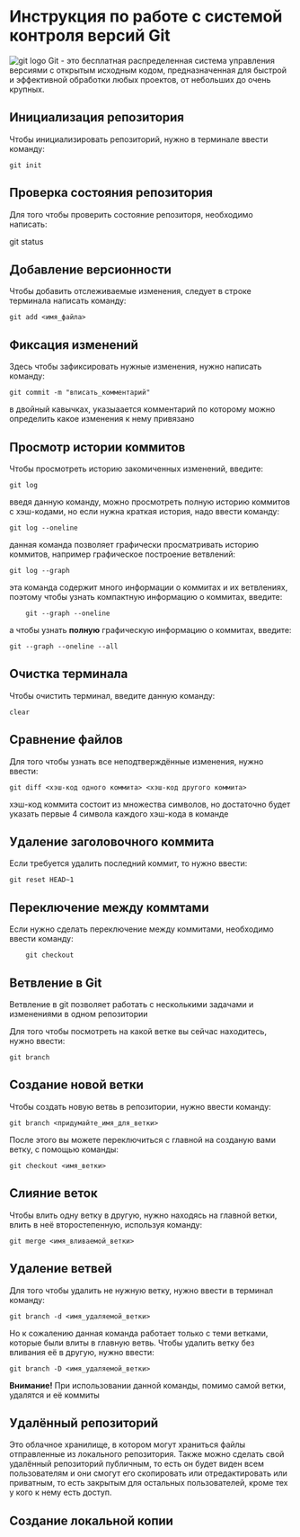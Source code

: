 # Инструкция по работе с системой контроля версий Git
![git logo](Git.jpg)
Git - это бесплатная распределенная система управления версиями с открытым исходным кодом, предназначенная для быстрой и эффективной обработки любых проектов, от небольших до очень крупных.


## Инициализация репозитория 

Чтобы инициализировать репозиторий, нужно в терминале ввести команду:

    git init 

## Проверка состояния репозитория
Для того чтобы проверить состояние репозиторя, необходимо написать:

   git status

## Добавление версионности 
Чтобы добавить отслеживаемые изменения, следует в строке терминала написать команду:

    git add <имя_файла>

## Фиксация изменений 
Здесь чтобы зафиксировать нужные изменения, нужно написать команду:

    git commit -m "вписать_комментарий"

в двойный кавычках, указыаается комментарий по которому можно определить какое изменения к нему привязано


## Просмотр истории коммитов

Чтобы просмотреть историю закомиченных изменений, введите:

    git log

введя данную команду, можно просмотреть полную историю коммитов с хэш-кодами, но если нужна краткая история, надо ввести команду:

    git log --oneline

данная команда позволяет графически просматривать историю коммитов, например графическое построение ветвлений:

    git log --graph

эта команда содержит много информации о коммитах и их ветвлениях, поэтому чтобы узнать компактную информацию о коммитах, введите:

        git --graph --oneline

а чтобы узнать **полную** графическую информацию о коммитах, введите:

    git --graph --oneline --all


## Очистка терминала 
Чтобы очистить терминал, введите данную команду:

    clear

## Сравнение файлов
Для того чтобы узнать все неподтверждённые изменения, нужно ввести:

    git diff <хэш-код одного коммита> <хэш-код другого коммита>
хэш-код коммита состоит из множества символов, но достаточно будет указать первые 4 символа каждого хэш-кода в команде


## Удаление заголовочного коммита
Если требуется удалить последний коммит, то нужно ввести:

    git reset HEAD~1

## Переключение между коммтами
Если нужно сделать переключение между коммитами, необходимо ввести команду:
    
        git checkout

## Ветвление в Git 

Ветвление в git позволяет работать с несколькими задачами и изменениями в одном репозитории

Для того чтобы посмотреть на какой ветке вы сейчас находитесь, нужно ввести:

    git branch

## Создание новой ветки 

Чтобы создать новую ветвь в репозитории, нужно ввести команду:

    git branch <придумайте_имя_для_ветки>

После этого вы можете переключиться с главной на созданую вами ветку, с помощью команды:

    git checkout <имя_ветки>

## Слияние веток 

Чтобы влить одну ветку в другую, нужно находясь на главной ветки, влить в неё второстепенную, используя команду:

    git merge <имя_вливаемой_ветки>

## Удаление ветвей

Для того чтобы удалить не нужную ветку, нужно ввести в терминал команду:

    git branch -d <имя_удаляемой_ветки>
    
Но к сожалению данная команда работает только с теми ветками, которые были влиты в главную ветвь. Чтобы удалить ветку без вливания её в другую, нужно ввести:

    git branch -D <имя_удаляемой_ветки>

**Внимание!** При использовании данной команды, помимо самой ветки, удалятся и её коммиты

## Удалённый репозиторий

Это облачное хранилище, в котором могут храниться файлы отправленные из локального репозитория. Также можно сделать свой удалённый репозиторий публичным, то есть он будет виден всем пользователям и они смогут его скопировать или отредактировать или приватным, то есть закрытым для остальных пользователей, кроме тех у кого к нему есть доступ.

## Создание локальной копии



